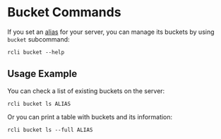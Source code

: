 # Bucket Commands

If you set an [alias](./aliases.md) for your server, you can manage its buckets by using `bucket` subcommand:

```shell
rcli bucket --help
```

## Usage Example

You can check a list of existing buckets on the server:

```shell
rcli bucket ls ALIAS
```
Or you can print a table with buckets and its information:

```shell
rcli bucket ls --full ALIAS
```
